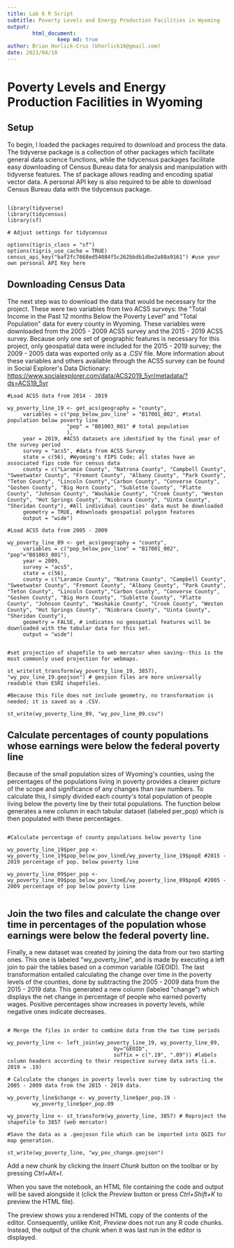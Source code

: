 ```yaml
---
title: Lab 6 R Script
subtitle: Poverty Levels and Energy Production Facilities in Wyoming
output:
        html_document:
                keep md: true
author: Brian Horlick-Cruz (bhorlick16@gmail.com)
date: 2021/04/10
---
```


# Poverty Levels and Energy Production Facilities in Wyoming

## Setup

To begin, I loaded the packages required to download and process the data. The tidyverse package is a collection of other packages which facilitate general data science functions, while the tidycensus packages facilitate easy downloading of Census Bureau data for analysis and manipulation with tidyverse features. The sf package allows reading and encoding spatial vector data. A personal API key is also required to be able to download Census Bureau data with the tidycensus package. 

```{r}

library(tidyverse)
library(tidycensus)
library(sf)

# Adjust settings for tidycensus

options(tigris_class = "sf")
options(tigris_use_cache = TRUE)
census_api_key("baf2fc7668ed54084f5c262bbdb1dbe2a88a9161") #use your own personal API Key here

```
## Downloading Census Data

The next step was to download the data that would be necessary for the project. These were two variables from two ACS5 surveys: the "Total Income in the Past 12 months Below the Poverty Level" and "Total Population" data for every county in Wyoming. These variables were downloaded from the 2005 - 2009 ACS5 survey and the 2015 - 2019 ACS5 survey. Because only one set of geographic features is necessary for this project, only geospatial data were included for the 2015 - 2019 survey; the 2009 - 2005 data was exported only as a .CSV file. More information about these variables and others available through the ACS5 survey can be found in Social Explorer's Data Dictionary: https://www.socialexplorer.com/data/ACS2019_5yr/metadata/?ds=ACS19_5yr

```{r}
#Load ACS5 data from 2014 - 2019

wy_poverty_line_19 <- get_acs(geography = "county",
     variables = c("pop_below_pov_line" = "B17001_002", #total population below poverty line 
                   "pop" = "B01003_001" # total population
                   ), 
     year = 2019, #ACS5 datasets are identified by the final year of the survey period
     survey = "acs5", #data from ACS5 Survey
     state = c(56), #Wyoming's FIPS Code; all states have an associated fips code for census data
     county = c("Laramie County", "Natrona County", "Campbell County", "Sweetwater County", "Fremont County", "Albany County", "Park County", "Teton County", "Lincoln County","Carbon County", "Converse County", "Goshen County", "Big Horn County", "Sublette County", "Platte County", "Johnson County", "Washakie County", "Crook County", "Weston County", "Hot Springs County", "Niobrara County", "Uinta County", "Sheridan County"), #All individual counties' data must be downloaded
     geometry = TRUE, #downloads geospatial polygon features
     output = "wide") 

#Load ACS5 data from 2005 - 2009

wy_poverty_line_09 <- get_acs(geography = "county",
     variables = c("pop_below_pov_line" = "B17001_002", "pop"="B01003_001"), 
     year = 2009,
     survey = "acs5",
     state = c(56),
     county = c("Laramie County", "Natrona County", "Campbell County", "Sweetwater County", "Fremont County", "Albany County", "Park County", "Teton County", "Lincoln County","Carbon County", "Converse County", "Goshen County", "Big Horn County", "Sublette County", "Platte County", "Johnson County", "Washakie County", "Crook County", "Weston County", "Hot Springs County", "Niobrara County", "Uinta County", "Sheridan County"),
     geometry = FALSE, # indicates no geospatial features will be downloaded with the tabular data for this set.
     output = "wide") 


#set projection of shapefile to web mercator when saving--this is the most commonly used projection for webmaps.

st_write(st_transform(wy_poverty_line_19, 3857), "wy_pov_line_19.geojson") # geojson files are more universally readable than ESRI shapefiles.

#Because this file does not include geometry, no transformation is needed; it is saved as a .CSV.

st_write(wy_poverty_line_09, "wy_pov_line_09.csv")

```
## Calculate percentages of county populations whose earnings were below the federal poverty line

Because of the small population sizes of Wyoming's counties, using the percentages of the populations living in poverty provides a clearer picture of the scope and significance of any changes than raw numbers. To calculate this, I simply divided each county's total population of people living below the poverty line by their total populations. The function below generates a new column in each tabular dataset (labeled per_pop) which is then populated with these percentages.

```{r}

#Calculate percentage of county populations below poverty line

wy_poverty_line_19$per_pop <- wy_poverty_line_19$pop_below_pov_lineE/wy_poverty_line_19$popE #2015 - 2019 percentage of pop. below poverty line

wy_poverty_line_09$per_pop <- wy_poverty_line_09$pop_below_pov_lineE/wy_poverty_line_09$popE #2005 - 2009 percentage of pop below poverty line


```

## Join the two files and calculate the change over time in percentages of the population whose earnings were below the federal poverty line.

Finally, a new dataset was created by joining the data from our two starting ones. This one is labeled "wy_poverty_line", and is made by executing a left join to pair the tables based on a common variable (GEOID). The last transformation entailed calculating the change over time in the poverty levels of the counties, done by subtracting the 2005 - 2009 data from the 2015 - 2019 data. This generated a new column (labeled "change") which displays the net change in percentage of people who earned poverty wages. Positive percentages show increases in poverty levels, while negative ones indicate decreases.

```{r}

# Merge the files in order to combine data from the two time periods

wy_poverty_line <- left_join(wy_poverty_line_19, wy_poverty_line_09,
                                  by="GEOID",
                                  suffix = c(".19", ".09")) #labels column headers according to their respective survey data sets (i.e. 2019 = .19)

# Calculate the changes in poverty levels over time by subracting the 2005 - 2009 data from the 2015 - 2019 data.

wy_poverty_line$change <- wy_poverty_line$per_pop.19 -
        wy_poverty_line$per_pop.09

wy_poverty_line <- st_transform(wy_poverty_line, 3857) # Reproject the shapefile to 3857 (web mercator)

#Save the data as a .geojoson file which can be imported into QGIS for map generation.

st_write(wy_poverty_line, "wy_pov_change.geojson")
```


Add a new chunk by clicking the *Insert Chunk* button on the toolbar or by pressing *Ctrl+Alt+I*.

When you save the notebook, an HTML file containing the code and output will be saved alongside it (click the *Preview* button or press *Ctrl+Shift+K* to preview the HTML file).

The preview shows you a rendered HTML copy of the contents of the editor. Consequently, unlike *Knit*, *Preview* does not run any R code chunks. Instead, the output of the chunk when it was last run in the editor is displayed.
